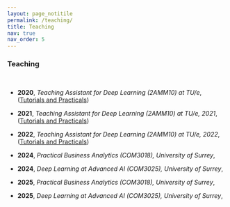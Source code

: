 ```yaml
---
layout: page_notitile
permalink: /teaching/
title: Teaching
nav: true
nav_order: 5
---
```



<h3>Teaching</h3>
<br>

- **2020**, *Teaching Assistant for Deep Learning (2AMM10) at TU/e*, ([Tutorials and Practicals](https://github.com/luuyin/TU-e-deeplearning-2020))

- **2021**, *Teaching Assistant for Deep Learning (2AMM10) at TU/e, 2021*, ([Tutorials and Practicals](https://github.com/luuyin/TU-e-deeplearning-2021))

- **2022**, *Teaching Assistant for Deep Learning (2AMM10) at TU/e, 2022*, ([Tutorials and Practicals](https://github.com/luuyin/TU-e-deeplearning-2022))

- **2024**, *Practical Business Analytics (COM3018), University of Surrey*,

- **2024**, *Deep Learning at Advanced AI (COM3025), University of Surrey*, 

- **2025**, *Practical Business Analytics (COM3018), University of Surrey*,

- **2025**, *Deep Learning at Advanced AI (COM3025), University of Surrey*, 




<br>



